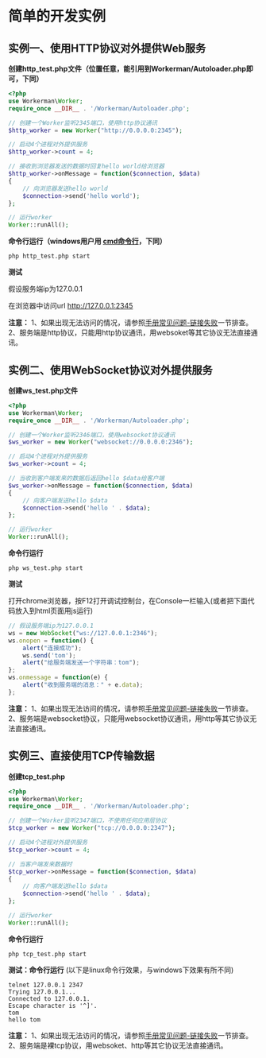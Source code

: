 # 简单的开发实例

## 实例一、使用HTTP协议对外提供Web服务
**创建http_test.php文件（位置任意，能引用到Workerman/Autoloader.php即可，下同）**
```php
<?php
use Workerman\Worker;
require_once __DIR__ . '/Workerman/Autoloader.php';

// 创建一个Worker监听2345端口，使用http协议通讯
$http_worker = new Worker("http://0.0.0.0:2345");

// 启动4个进程对外提供服务
$http_worker->count = 4;

// 接收到浏览器发送的数据时回复hello world给浏览器
$http_worker->onMessage = function($connection, $data)
{
    // 向浏览器发送hello world
    $connection->send('hello world');
};

// 运行worker
Worker::runAll();
```

**命令行运行（windows用户用 [cmd命令行](http://baike.baidu.com/item/%E5%91%BD%E4%BB%A4%E6%8F%90%E7%A4%BA%E7%AC%A6?fromtitle=CMD&fromid=1193011&type=syn)，下同）**
```shell
php http_test.php start

```

**测试**


假设服务端ip为127.0.0.1

在浏览器中访问url http://127.0.0.1:2345

 **注意：**
1、如果出现无法访问的情况，请参照[手册常见问题-链接失败](http://doc.workerman.net/327807)一节排查。
2、服务端是http协议，只能用http协议通讯，用websoket等其它协议无法直接通讯。


## 实例二、使用WebSocket协议对外提供服务
**创建ws_test.php文件**

```php
<?php
use Workerman\Worker;
require_once __DIR__ . '/Workerman/Autoloader.php';

// 创建一个Worker监听2346端口，使用websocket协议通讯
$ws_worker = new Worker("websocket://0.0.0.0:2346");

// 启动4个进程对外提供服务
$ws_worker->count = 4;

// 当收到客户端发来的数据后返回hello $data给客户端
$ws_worker->onMessage = function($connection, $data)
{
    // 向客户端发送hello $data
    $connection->send('hello ' . $data);
};

// 运行worker
Worker::runAll();
```

**命令行运行**
```shell
php ws_test.php start

```

**测试**

打开chrome浏览器，按F12打开调试控制台，在Console一栏输入(或者把下面代码放入到html页面用js运行)

```javascript
// 假设服务端ip为127.0.0.1
ws = new WebSocket("ws://127.0.0.1:2346");
ws.onopen = function() {
    alert("连接成功");
    ws.send('tom');
    alert("给服务端发送一个字符串：tom");
};
ws.onmessage = function(e) {
    alert("收到服务端的消息：" + e.data);
};
```

  **注意：**
1、如果出现无法访问的情况，请参照[手册常见问题-链接失败](http://doc.workerman.net/327807)一节排查。
2、服务端是websocket协议，只能用websocket协议通讯，用http等其它协议无法直接通讯。 

## 实例三、直接使用TCP传输数据
**创建tcp_test.php**

```php
<?php
use Workerman\Worker;
require_once __DIR__ . '/Workerman/Autoloader.php';

// 创建一个Worker监听2347端口，不使用任何应用层协议
$tcp_worker = new Worker("tcp://0.0.0.0:2347");

// 启动4个进程对外提供服务
$tcp_worker->count = 4;

// 当客户端发来数据时
$tcp_worker->onMessage = function($connection, $data)
{
    // 向客户端发送hello $data
    $connection->send('hello ' . $data);
};

// 运行worker
Worker::runAll();
```

**命令行运行**

```shell
php tcp_test.php start

```

**测试：命令行运行**
(以下是linux命令行效果，与windows下效果有所不同)
```shell
telnet 127.0.0.1 2347
Trying 127.0.0.1...
Connected to 127.0.0.1.
Escape character is '^]'.
tom
hello tom
```

**注意：**
1、如果出现无法访问的情况，请参照[手册常见问题-链接失败](http://doc.workerman.net/327807)一节排查。
2、服务端是裸tcp协议，用websoket、http等其它协议无法直接通讯。

